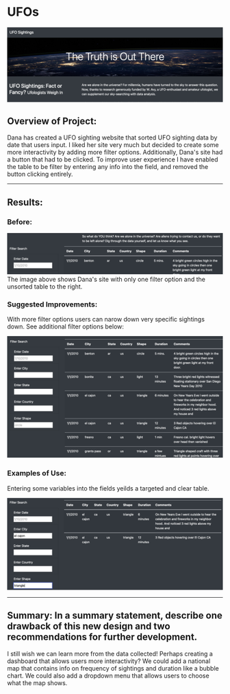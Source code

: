 # UFOs
![image](https://github.com/DartElina/UFOs/blob/78a746d6a42e045b3f198681b9cd97f41637592c/static/images/header%20image.png)

## Overview of Project:
Dana has created a UFO sighting website that sorted UFO sighting data by date that users input. I liked her site very much but decided to create some more interactivity by adding more filter options. Additionally, Dana's site had a button that had to be clicked. To improve user experience I have enabled the table to be filter by entering any info into the field, and removed the button clicking entirely. 

-----------
## Results: 
### Before: 
![image](https://github.com/DartElina/UFOs/blob/78a746d6a42e045b3f198681b9cd97f41637592c/static/images/1%20filter%20option.png)
The image above shows Dana's site with only one filter option and the unsorted table to the right. 
### Suggested Improvements:
With more filter options users can narow down very specific sightings down. See additional filter options below:

![image](https://github.com/DartElina/UFOs/blob/78a746d6a42e045b3f198681b9cd97f41637592c/static/images/unfiltered%20many%20options.png)
### Examples of Use:
Entering some variables into the fields yeilds a targeted and clear table. 

![image](https://github.com/DartElina/UFOs/blob/78a746d6a42e045b3f198681b9cd97f41637592c/static/images/filtered%20table.png)

------------
## Summary: In a summary statement, describe one drawback of this new design and two recommendations for further development.

I still wish we can learn more from the data collected! Perhaps creating a dashboard that allows users more interactivity? We could add a national map that contains info on frequency of sightings and duration like a bubble chart. We could also add a dropdown menu that allows users to choose what the map shows.  
